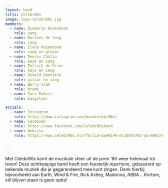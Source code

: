 ```yaml
---
layout: band
title: Celebr80s
image: logo-celebr80s.jpg
members:
  - name: Diederik Rozenboom
    role: zang
  - name: Marloes de Jong
    role: zang
  - name: Ilona Rozenboom
    role: zang en gitaar
  - name: Dennis Chafia
    role: keys en zang
  - name: Patrick de Vries
    role: keys en zang
  - name: Ronald Boonstra
    role: gitaar en zang
  - name: Berry Stam
    role: drums
  - name: Sara Pakvis
    role: basgitaar

socials:
  - name: Instagram
    role: https://www.instagram.com/bandcelebr80s/
  - name: Facebook
    role: https://www.facebook.com/Celebr80sband
  - name: Website
    role: https://www.celebr80s.nl/?fbclid=IwAR1P0-mrJb0fU7NJ-yErm9K1rHSOdHN5stCjcFOdIXMTOs9Y9EkVsu6HrII

    
---
```


Met Celebr80s komt de muzikale sfeer uit de jaren ‘80 weer helemaal tot leven! Deze achtkoppige band heeft een feestelijk repertoire, gebaseerd op bekende muziek die je gegarandeerd mee kunt zingen. Denk hierbij bijvoorbeeld aan Earth, Wind & Fire, Rick Astley, Madonna, ABBA… Kortom, stil blijven staan is geen optie!



